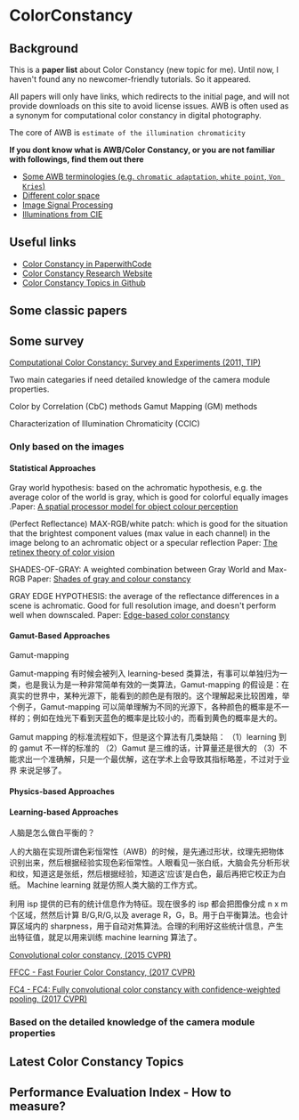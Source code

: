 # ColorConstancy

## Background

This is a **paper list** about Color Constancy (new topic for me). Until now, I haven't found any no newcomer-friendly tutorials. So it appeared.

All papers will only have links, which redirects to the initial page, and will not provide downloads on this site to avoid license issues. AWB is often used as a synonym for computational color constancy in digital photography.


The core of AWB is `estimate of the illumination chromaticity`

**If you dont know what is AWB/Color Constancy, or you are not familiar with followings, find them out there**
- [Some AWB terminologies (e.g. `chromatic adaptation`, `white point`, `Von Kries`)]()
- [Different color space]()
- [Image Signal Processing]()
- [Illuminations from CIE]()


## Useful links

- [Color Constancy in PaperwithCode](https://paperswithcode.com/task/color-constancy)
- [Color Constancy Research Website](https://colorconstancy.com/)
- [Color Constancy Topics in Github](https://github.com/topics/color-constancy)


## Some classic papers



## Some survey

[Computational Color Constancy: Survey and Experiments (2011, TIP)](https://staff.fnwi.uva.nl/th.gevers/pub/GeversTIP11.pdf)


Two main categaries if need detailed knowledge of the camera module properties.

Color by Correlation (CbC) methods
Gamut Mapping (GM) methods

Characterization of Illumination Chromaticity (CCIC)


### Only based on the images

#### Statistical Approaches

Gray world hypothesis: based on the achromatic hypothesis, e.g. the average color of the world is gray, which is good for colorful equally images .Paper: [A spatial processor model for object colour perception]()

(Perfect Reflectance) MAX-RGB/white patch: which is good for the situation that the brightest component values (max value in each channel) in the image belong to an achromatic object or a specular reflection
Paper: [The retinex theory of color vision]() 

SHADES-OF-GRAY: A weighted combination between Gray World and Max-RGB
Paper: [Shades of gray and colour constancy]()

GRAY EDGE HYPOTHESIS: the average of the reflectance differences in a scene is achromatic. Good for full resolution image, and doesn't perform well when downscaled. 
Paper: [Edge-based color constancy]()

#### Gamut-Based Approaches 

Gamut-mapping

Gamut-mapping 有时候会被列入 learning-besed 类算法，有事可以单独归为一类，也是我认为是一种非常简单有效的一类算法，Gamut-mapping 的假设是：在真实的世界中，某种光源下，能看到的颜色是有限的。这个理解起来比较困难，举个例子，Gamut-mapping 可以简单理解为不同的光源下，各种颜色的概率是不一样的；例如在烛光下看到天蓝色的概率是比较小的，而看到黄色的概率是大的。

Gamut mapping 的标准流程如下，但是这个算法有几类缺陷：
（1）learning 到的 gamut 不一样的标准的
（2）Gamut 是三维的话，计算量还是很大的
（3）不能求出一个准确解，只是一个最优解，这在学术上会导致其指标略差，不过对于业界
来说足够了。



#### Physics-based Approaches


#### Learning-based Approaches 

人脑是怎么做白平衡的？

人的大脑在实现所谓色彩恒常性（AWB）的时候，是先通过形状，纹理先把物体识别出来，然后根据经验实现色彩恒常性。人眼看见一张白纸，大脑会先分析形状和纹，知道这是张纸，然后根据经验，知道这‘应该’是白色，最后再把它校正为白纸。 Machine learning 就是仿照人类大脑的工作方式。

利用 isp 提供的已有的统计信息作为特征。现在很多的 isp 都会把图像分成 n x m 个区域，然然后计算 B/G,R/G,以及 average R，G，B。用于白平衡算法。也会计算区域内的 sharpness，用于自动对焦算法。合理的利用好这些统计信息，产生出特征值，就足以用来训练 machine learning 算法了。


[Convolutional color constancy, (2015 CVPR)](https://arxiv.org/pdf/1507.00410.pdf)

[FFCC - Fast Fourier Color Constancy, (2017 CVPR)](https://arxiv.org/pdf/1611.07596v3.pdf)

[FC4 - FC4: Fully convolutional color constancy with confidence-weighted pooling, (2017 CVPR)]()

### Based on the detailed knowledge of the camera module properties




## Latest Color Constancy Topics


## Performance Evaluation Index - How to measure?




